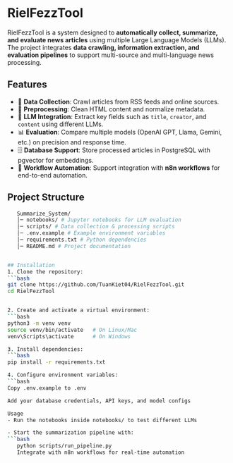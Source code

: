 # RielFezzTool

RielFezzTool is a system designed to **automatically collect, summarize, and evaluate news articles** using multiple Large Language Models (LLMs).  
The project integrates **data crawling, information extraction, and evaluation pipelines** to support multi-source and multi-language news processing.

## Features
- 🔎 **Data Collection**: Crawl articles from RSS feeds and online sources.  
- 🧹 **Preprocessing**: Clean HTML content and normalize metadata.  
- 🤖 **LLM Integration**: Extract key fields such as `title`, `creator`, and `content` using different LLMs.  
- 📊 **Evaluation**: Compare multiple models (OpenAI GPT, Llama, Gemini, etc.) on precision and response time.  
- 🗄️ **Database Support**: Store processed articles in PostgreSQL with pgvector for embeddings.  
- 🔄 **Workflow Automation**: Support integration with **n8n workflows** for end-to-end automation.  

## Project Structure
   ```bash
      Summarize_System/
      │─ notebooks/ # Jupyter notebooks for LLM evaluation
      │─ scripts/ # Data collection & processing scripts
      │─ .env.example # Example environment variables
      │─ requirements.txt # Python dependencies
      │─ README.md # Project documentation


## Installation
1. Clone the repository:
   ```bash
   git clone https://github.com/TuanKiet04/RielFezzTool.git
   cd RielFezzTool
   

2. Create and activate a virtual environment:
   ```bash
   python3 -m venv venv
   source venv/bin/activate   # On Linux/Mac
   venv\Scripts\activate      # On Windows

3. Install dependencies:
   ```bash
   pip install -r requirements.txt

4. Configure environment variables:
   ```bash
   Copy .env.example to .env

Add your database credentials, API keys, and model configs

Usage
- Run the notebooks inside notebooks/ to test different LLMs

- Start the summarization pipeline with:
   ```bash
      python scripts/run_pipeline.py
      Integrate with n8n workflows for real-time automation

